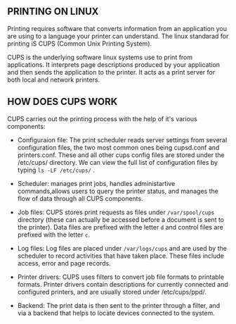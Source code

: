 ## PRINTING ON LINUX
Printing requires software that converts information from an application you are using
to a language your printer can understand. The linux standarad for printing iS CUPS
(Common Unix Printing System).

CUPS is the underlying software linux systems use to print from applications. It interprets
page descriptions produced by your application and then sends the application to the printer.
It acts as a print server for both local and network printers.

## HOW DOES CUPS WORK
CUPS carries out the printing process with the help of it's various components:

- Configuraion file: The print scheduler reads server settings from several 
  configuration files, the two most common ones being cupsd.conf and printers.conf.
  These and all other cups config files are stored under the /etc/cups/ directory.
  We can view the full list of configuration files by typing `ls -LF /etc/cups/` .

- Scheduler: manages print jobs, handles administartive commands,allows users to
  query the printer status, and manages the flow of data through all CUPS components.

- Job files: CUPS stores print requests as files under `/var/spool/cups` directory (these
  can actually be accessed before a document is sent to the printer). Data files are 
  prefixed with the letter  `d` and control files are prefixed with the letter `c`.

- Log files: Log files are placed under `/var/logs/cups` and are used by the scheduler to 
  record activities that have taken place. These files include access, error and page records.

- Printer drivers: CUPS uses filters to convert job file formats to printable formats. 
  Printer drivers contain descriptions for currently connected and configured printers, 
  and are usually stored under /etc/cups/ppd/. 

- Backend: The print data is then sent to the printer through a filter, and via a backend
  that helps to locate devices connected to the system.
